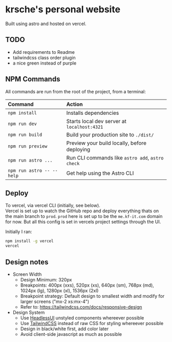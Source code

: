 # krsche's personal website

Built using astro and hosted on vercel.

## TODO

- Add requirements to Readme
- tailwindcss class order plugin
- a nice green instead of purple

## NPM Commands

All commands are run from the root of the project, from a terminal:

| Command                   | Action                                           |
| :------------------------ | :----------------------------------------------- |
| `npm install`             | Installs dependencies                            |
| `npm run dev`             | Starts local dev server at `localhost:4321`      |
| `npm run build`           | Build your production site to `./dist/`          |
| `npm run preview`         | Preview your build locally, before deploying     |
| `npm run astro ...`       | Run CLI commands like `astro add`, `astro check` |
| `npm run astro -- --help` | Get help using the Astro CLI                     |

## Deploy

To vercel, via vercel CLI (initially, see below).  
Vercel is set up to watch the GitHub repo and deploy everything thats on the main branch to `prod`.
`prod` here is set up to be the `me.kf-it.com` domain for now. But all this config is set in vercels project settings
through the UI.

Initially I ran:

```bash
npm install -g vercel
vercel
```

## Design notes

- Screen Width
  - Design Minimum: 320px
  - Breakpoints: 400px (xxs), 520px (xs), 640px (sm), 768px (md), 1024px (lg), 1280px (xl), 1536px (2xl)
  - Breakpoint strategy: Default design to smallest width and modify for larger screens ("mx-2 xs:mx-4")
  - Refer to: <https://tailwindcss.com/docs/responsive-design>
- Design System
  - Use [HeadlessUI](https://headlessui.com/) unstyled components whereever possible
  - Use [TailwindCSS](https://tailwindcss.com/) instead of raw CSS for styling whereever possible
  - Design in black/white first, add color later
  - Avoid client-side javascript as much as possible
